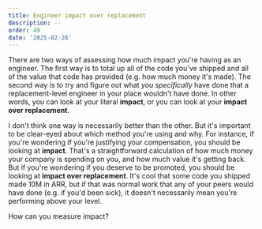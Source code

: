```yaml
---
title: Engineer impact over replacement
description: --
order: 49
date: '2025-02-26'
---
```


There are two ways of assessing how much impact you're having as an engineer. The first way is to total up all of the code you've shipped and all of the value that code has provided (e.g. how much money it's made). The second way is to try and figure out what _you specifically_ have done that a replacement-level engineer in your place wouldn't have done. In other words, you can look at your literal **impact**, or you can look at your **impact over replacement**.

I don't think one way is necessarily better than the other. But it's important to be clear-eyed about which method you're using and why. For instance, if you're wondering if you're justifying your compensation, you should be looking at **impact**. That's a straightforward calculation of how much money your company is spending on you, and how much value it's getting back. But if you're wondering if you deserve to be promoted, you should be looking at **impact over replacement**. It's cool that some code you shipped made 10M in ARR, but if that was normal work that any of your peers would have done (e.g. if you'd been sick), it doesn't necessarily mean you're performing above your level.

How can you measure impact?
